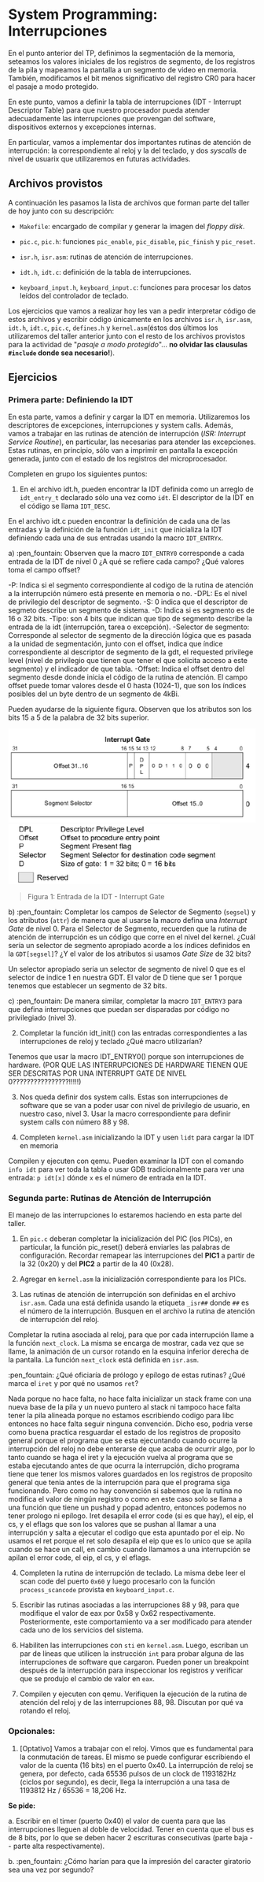 # System Programming: Interrupciones

En el punto anterior del TP, definimos la segmentación de la memoria, seteamos los valores iniciales de los registros de segmento, de los registros de la pila y mapeamos la pantalla a un segmento de video en memoria.
También, modificamos el bit menos significativo del registro CR0 para hacer el pasaje a modo protegido.

En este punto, vamos a definir la tabla de interrupciones (IDT - Interrupt Descriptor Table) para que nuestro procesador pueda atender adecuadamente las interrupciones que provengan del software, dispositivos externos y excepciones internas.

En particular, vamos a implementar dos importantes rutinas de atención de interrupción: la correspondiente al reloj y la del teclado, y dos _syscalls_ de nivel de usuarix que utilizaremos en futuras actividades.

## Archivos provistos

A continuación les pasamos la lista de archivos que forman parte del
taller de hoy junto con su descripción:

- `Makefile`: encargado de compilar y generar la imagen del _floppy disk_.

- `pic.c`, `pic.h`: funciones `pic_enable`, `pic_disable`, `pic_finish` y `pic_reset`.

- `isr.h`, `isr.asm`: rutinas de atención de interrupciones.

- `idt.h`, `idt.c`: definición de la tabla de interrupciones.

- `keyboard_input.h`, `keyboard_input.c`: funciones para procesar los datos leídos del controlador de teclado.

Los ejercicios que vamos a realizar hoy les van a pedir interpretar
código de estos archivos y escribir código únicamente en los archivos
`isr.h`, `isr.asm`, `idt.h`, `idt.c`, `pic.c`, `defines.h` y `kernel.asm`(éstos dos últimos los utilizaremos del taller anterior junto con el
resto de los archivos provistos para la actividad de "_pasaje a modo
protegido_"\... **no olvidar las clausulas `#include` donde sea
necesario!**).

## Ejercicios

### Primera parte: Definiendo la IDT

En esta parte, vamos a definir y cargar la IDT en memoria. Utilizaremos
los descriptores de excepciones, interrupciones y system calls. Además,
vamos a trabajar en las rutinas de atención de interrupción (*ISR:
Interrupt Service Routine*), en particular, las necesarias para atender
las excepciones. Estas rutinas, en principio, sólo van a imprimir en
pantalla la excepción generada, junto con el estado de los registros del
microprocesador.

Completen en grupo los siguientes puntos:

1. En el archivo idt.h, pueden encontrar la IDT definida como un arreglo de `idt_entry_t` declarado sólo una vez como `idt`.
El descriptor de la IDT en el código se llama `IDT_DESC`.

En el archivo idt.c pueden encontrar la definición de cada una de las entradas y la definición de la función `idt_init` que inicializa la IDT definiendo cada una de sus entradas usando la macro `IDT_ENTRYx`.

a) :pen_fountain: Observen que la macro `IDT_ENTRY0` corresponde a cada entrada de la IDT de nivel 0 ¿A qué se refiere cada campo? ¿Qué valores toma el campo offset?

-P: Indica si el segmento correspondiente al codigo de la rutina de atención a la interrupción número está presente en memoria o no.
-DPL: Es el nivel de privilegio del descriptor de segmento.
-S: 0 indica que el descriptor de segmeto describe un segmento de sistema.
-D: Indica si es segmento es de 16 o 32 bits.
-Tipo: son 4 bits que indican que tipo de segmento describe la entrada de la idt (interrupción, tarea o excepción).
-Selector de segmento: Corresponde al selector de segmento de la dirección lógica que es pasada a la unidad de segmentación, junto con el offset, indica que índice correspondiente al descriptor de segmento de la gdt, el requested privilege level (nivel de privilegio que tienen que tener el que solicita acceso a este segmento) y el indicador de que tabla.
-Offset: Indica el offset dentro del segmento desde donde inicia el código de la rutina de atención.
El campo offset puede tomar valores desde el 0 hasta (1024-1), que son los índices posibles del un byte dentro de un segmento de 4kBi.

Pueden ayudarse de la siguiente figura.
Observen que los atributos son los bits 15 a 5 de la palabra de 32 bits superior.

![Interrupt Gate](img/interrupt_gate.png)![Interrupt gate legend](img/interrupt_gate_legend.png)

> Figura 1: Entrada de la IDT - Interrupt Gate

b) :pen_fountain: Completar los campos de Selector de Segmento (`segsel`) y los atributos (`attr`) de manera que al usarse la macro defina una *Interrupt Gate* de nivel 0.
Para el Selector de Segmento, recuerden que la rutina de atención de interrupción es un código que corre en el nivel del kernel. ¿Cuál sería un selector de segmento apropiado acorde a los índices definidos en la `GDT[segsel]`? ¿Y el valor de los atributos si usamos _Gate Size_ de 32 bits?

Un selector apropiado seria un selector de segmento de nivel 0 que es el selector de indice 1 en nuestra GDT. El valor de D tiene que ser 1 porque tenemos que establecer un segmento de 32 bits.

c) :pen_fountain: De manera similar, completar la macro `IDT_ENTRY3` para que defina interrupciones que puedan ser disparadas por código no privilegiado (nivel 3).

2. Completar la función idt_init() con las entradas correspondientes a las interrupciones de reloj y teclado ¿Qué macro utilizarían?

Tenemos que usar la macro IDT_ENTRY0() porque son interrupciones de hardware.
(POR QUE LAS INTERRUPCIONES DE HARDWARE TIENEN QUE SER DESCRITAS POR UNA INTERRUPT GATE DE NIVEL 0????????????????!!!!!)

3. Nos queda definir dos system calls. Estas son interrupciones de software que se van a poder usar con nivel de privilegio de usuario, en nuestro caso, nivel 3.
Usar la macro correspondiente para definir system calls con número 88 y 98.

4. Completen `kernel.asm` inicializando la IDT y usen `lidt` para cargar la IDT en memoria

Compilen y ejecuten con qemu.
Pueden examinar la IDT con el comando `info idt` para ver toda la tabla o usar GDB tradicionalmente para ver una entrada: `p idt[x]` dónde `x` es el número de entrada en la IDT.


### Segunda parte: Rutinas de Atención de Interrupción

El manejo de las interrupciones lo estaremos haciendo en esta parte del
taller.

1. En `pic.c` deberan completar la inicialización del PIC (los PICs), en particular, la función pic_reset() deberá enviarles las palabras de configuración.
Recordar remapear las interrupciones del **PIC1** a partir de la 32 (0x20) y del **PIC2** a partir de la 40 (0x28).

2. Agregar en `kernel.asm` la inicialización correspondiente para los PICs.

3. Las rutinas de atención de interrupción son definidas en el archivo `isr.asm`.
Cada una está definida usando la etiqueta `_isr##` donde `##` es el número de la interrupción.
Busquen en el archivo la rutina de atención de interrupción del reloj.

Completar la rutina asociada al reloj, para que por cada interrupción llame a la función `next_clock`. La misma se encarga de mostrar, cada vez que se llame, la animación de un cursor rotando en la esquina inferior derecha de la pantalla.
La función `next_clock` está definida en `isr.asm`.

:pen_fountain: ¿Qué oficiaría de prólogo y epílogo de estas rutinas? ¿Qué marca el `iret` y por qué no usamos `ret`?

Nada porque no hace falta, no hace falta inicializar un stack frame con una nueva base de la pila y un nuevo puntero al stack ni tampoco hace falta tener la pila alineada porque no estamos escribiendo codigo para libc entonces no hace falta seguir ninguna convención.
Dicho eso, podria verse como buena practica resguardar el estado de los registros de proposito general porque el programa que se esta ejecuntando cuando ocurre la interrupción del reloj no debe enterarse de que acaba de ocurrir algo, por lo tanto cuando se haga el iret y la ejecución vuelva al programa que se estaba ejecutando antes de que ocurra la interrupción, dicho programa tiene que tener los mismos valores guardados en los registros de proposito general que tenia antes de la interrupción para que el programa siga funcionando.
Pero como no hay convención si sabemos que la rutina no modifica el valor de ningún registro o como en este caso solo se llama a una función que tiene un pushad y popad adentro, entonces podemos no tener prologo ni epílogo.
Iret desapila el error code (si es que hay), el eip, el cs, y el eflags que son los valores que se pushan al llamar a una interrupción y salta a ejecutar el codigo que esta apuntado por el eip. No usamos el ret porque el ret solo desapila el eip que es lo unico que se apila cuando se hace un call, en cambio cuando llamamos a una interrupción se apilan el error code, el eip, el cs, y el eflags.

4. Completen la rutina de interrupción de teclado. La misma debe leer el scan code del puerto `0x60` y luego procesarlo con la función `process_scancode` provista en `keyboard_input.c`.

5. Escribir las rutinas asociadas a las interrupciones 88 y 98, para que modifique el valor de eax por 0x58 y 0x62 respectivamente.
Posteriormente, este comportamiento va a ser modificado para atender cada uno de los servicios del sistema.

6. Habiliten las interrupciones con `sti` en `kernel.asm`.
Luego, escriban un par de líneas que utilicen la instrucción `int` para probar alguna de las interrupciones de software que cargaron.
Pueden poner un breakpoint después de la interrupción para inspeccionar los registros y verificar que se produjo el cambio de valor en `eax`.

7. Compilen y ejecuten con qemu. Verifiquen la ejecución de la rutina de atención del reloj y de las interrupciones 88, 98.
Discutan por qué va rotando el reloj.


### Opcionales:  

1.  \[Optativo\] Vamos a trabajar con el reloj.
Vimos que es fundamental para la conmutación de tareas.
El mismo se puede configurar escribiendo el valor de la cuenta (16 bits) en el puerto 0x40.
La interrupción de reloj se genera, por defecto, cada 65536 pulsos de un clock de 1193182Hz (ciclos por segundo), es decir, llega la interrupción a una tasa de 1193812 Hz / 65536 = 18,206 Hz.

**Se pide:**

a. Escribir en el timer (puerto 0x40) el valor de cuenta para que las interrupciones lleguen al doble de velocidad.
Tener en cuenta que el bus es de 8 bits, por lo que se deben hacer 2 escrituras consecutivas (parte baja -- parte alta respectivamente).

b. :pen_fountain: ¿Cómo harían para que la impresión del caracter giratorio sea una vez por segundo?
